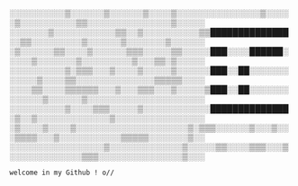 ░░░░░░░░░░▒░░░░░░▒░░░░░░▒░░░░▒░░░░░░░░░░░░░░░▒░░░░░▒░░░░░░░░░░▒▒░░░░░░░░░░░░░░░▒░░░░░
░░░░░░░▒░░░░░░░░░░░▒▒░░▒░░░░░░░░░░▒▒██████████████░░▒▒░░░░░░░░░▒░░░░░░▒░░░░░░░▒░░░░░░
░▒░░░░░░▒▒░░░░▒░░░░░░▒▒▒░░░░░▒▒░░░░░███░░░░██████░░░░░▒░░░░░░░▒░░░░░░░░░▒░░░▒▒░▒░░░░░
░░░░░░░░░░▒░▒▒▒░░░▒░░░░▒░░░░░▒░░░░░░███░░██░░░░░░░░░░░░▒░░░░▒▒░░░░░░░░░░░░░░▒▒▒▒▒░░░░
░░░░▒▒░░░░▒▒▒▒▒▒░░░▒░░░▒▒▒░░░▒░░░░░▒███░░██░░░░░░░░░░░░░▒░░░░░░▒░░░░░░░░░░░░░░░░░░░░░
░░░░░░░░░░▒░░░░▒▒▒░░░░░▒░░░░░░░░░░░░██████████████░▒░░▒░░░░░░░░░░░░░▒░░░░░░░░░░░░░░░░
░▒░░░░▒░░░░▒░░░░░░░░░░░░░░░░░░░░▒░▒▒▒░░░░░░▒░░░▒░░░▒▒▒▒░░░▒░░░░░░░░░░░▒▒▒▒▒░░░░░░░▒░░
░░░░░░░░░░░░░░░░░▒░░░░░░░░░░░░░▒░░░░░▒▒░░░░▒▒▒░░░▒░░░░░░░░░░░░░▒▒▒░░░░░░░░░░░░░░░▒░░░ 

    welcome in my Github ! o// 
                      
            

